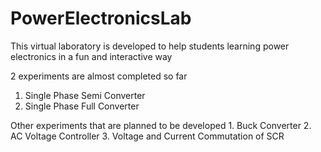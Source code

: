 # PowerElectronicsLab
This virtual laboratory is developed to help students learning power electronics in a fun and interactive way

2 experiments are almost completed so far
  1. Single Phase Semi Converter
  2. Single Phase Full Converter
  
Other experiments that are planned to be developed
    1. Buck Converter
    2. AC Voltage Controller
    3. Voltage and Current Commutation of SCR
  

